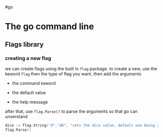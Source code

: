 #go 
# The go command line

## Flags library

### creating a new flag

we can create flags using the built in `flag` package. to create a new, use the keword `flag` then the type of flag you want, then add the arguments

- the command keword

- the default value

- the help message

after that, use `flag.Parse()` to parse the arguments so that go can unserstand

```go
dice := flag.String("d","d6", "sets the dice value, default one being a d6")
flag.Parse()
```
